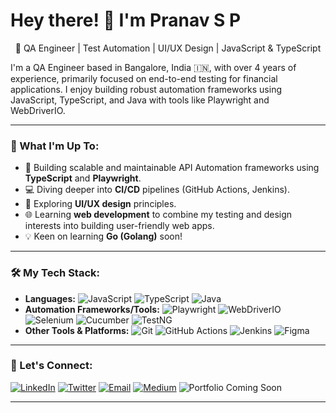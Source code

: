 # Hey there! 👋 I'm Pranav S P

<p align="center">
  🧪 QA Engineer | Test Automation | UI/UX Design | JavaScript & TypeScript
</p>

I'm a QA Engineer based in Bangalore, India 🇮🇳, with over 4 years of experience, primarily focused on end-to-end testing for financial applications. I enjoy building robust automation frameworks using JavaScript, TypeScript, and Java with tools like Playwright and WebDriverIO.

---

### 🌱 What I'm Up To:

* 🚀 Building scalable and maintainable API Automation frameworks using **TypeScript** and **Playwright**.
* 💻 Diving deeper into **CI/CD** pipelines (GitHub Actions, Jenkins).
* 🎨 Exploring **UI/UX design** principles.
* 🌐 Learning **web development** to combine my testing and design interests into building user-friendly web apps.
* 💡 Keen on learning **Go (Golang)** soon!

---

### 🛠️ My Tech Stack:

* **Languages:**
    ![JavaScript](https://img.shields.io/badge/JavaScript-%23F7DF1E.svg?style=flat-square&logo=javascript&logoColor=black)
    ![TypeScript](https://img.shields.io/badge/TypeScript-%233178C6.svg?style=flat-square&logo=typescript&logoColor=white)
    ![Java](https://img.shields.io/badge/Java-%23ED8B00.svg?style=flat-square&logo=openjdk&logoColor=white)
* **Automation Frameworks/Tools:**
    ![Playwright](https://img.shields.io/badge/Playwright-%232EAD33.svg?style=flat-square&logo=playwright&logoColor=white)
    ![WebDriverIO](https://img.shields.io/badge/WebDriver.io-%23EA5906.svg?style=flat-square&logo=webdriverio&logoColor=white)
    ![Selenium](https://img.shields.io/badge/Selenium-%43B02A.svg?style=flat-square&logo=selenium&logoColor=white)
    ![Cucumber](https://img.shields.io/badge/Cucumber-%2328A745.svg?style=flat-square&logo=cucumber&logoColor=white)
    ![TestNG](https://img.shields.io/badge/TestNG-%23E14633.svg?style=flat-square&logo=testng&logoColor=white)
* **Other Tools & Platforms:**
    ![Git](https://img.shields.io/badge/Git-%23F05033.svg?style=flat-square&logo=git&logoColor=white)
    ![GitHub Actions](https://img.shields.io/badge/GitHub%20Actions-%232088FF.svg?style=flat-square&logo=githubactions&logoColor=white)
    ![Jenkins](https://img.shields.io/badge/Jenkins-%23D24939.svg?style=flat-square&logo=jenkins&logoColor=white)
    ![Figma](https://img.shields.io/badge/Figma-%23F24E1E.svg?style=flat-square&logo=figma&logoColor=white)

---

### 🤝 Let's Connect:

<p align="left">
  <a href="https://www.linkedin.com/in/pranavsp93/" target="_blank"><img src="https://img.shields.io/badge/LinkedIn-%230077B5.svg?style=for-the-badge&logo=linkedin&logoColor=white" alt="LinkedIn"/></a>
  <a href="https://x.com/Pranav_SP_99" target="_blank"><img src="https://img.shields.io/badge/Twitter-%231DA1F2.svg?style=for-the-badge&logo=twitter&logoColor=white" alt="Twitter"/></a>
  <a href="mailto:pranavsp93@gmail.com"><img src="https://img.shields.io/badge/Email-D14836?style=for-the-badge&logo=gmail&logoColor=white" alt="Email"/></a>
  <a href="https://medium.com/@pranavsp93" target="_blank"><img src="https://img.shields.io/badge/Medium-%2312100E.svg?style=for-the-badge&logo=medium&logoColor=white" alt="Medium"/></a>
  <img src="https://img.shields.io/badge/Portfolio-grey?style=for-the-badge&logo=ionic&logoColor=white&label=Portfolio%20(Coming%20Soon!)" alt="Portfolio Coming Soon"/>
</p>

---
